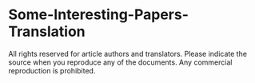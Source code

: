 # Some-Interesting-Papers-Translation

All rights reserved for article authors and translators. Please indicate the source when you reproduce any of the documents. Any commercial reproduction is prohibited.
